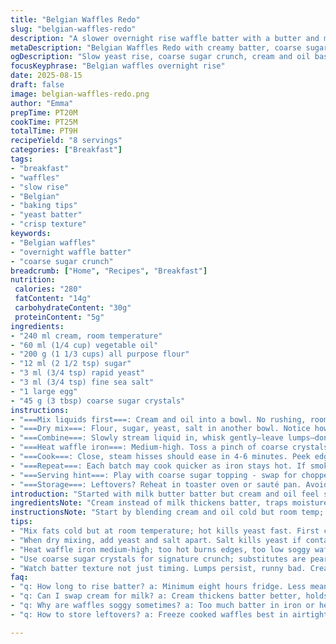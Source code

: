 ```yaml
---
title: "Belgian Waffles Redo"
slug: "belgian-waffles-redo"
description: "A slower overnight rise waffle batter with a butter and milk base switched for cream and oil. Sugar pearl swapped with coarse crystal for crunch. Yeast increased slightly. The batter left lumpy on purpose. Cooked on hot griddle until visible steam stops, golden with crisp edges. Keeps warm wrapped in towels. Great for brunch or quick sweet savory tweak."
metaDescription: "Belgian Waffles Redo with creamy batter, coarse sugar crunch, slow yeast rise, and crisp edges. Overnight chill, cooked till steam fades for rich texture and flavor."
ogDescription: "Slow yeast rise, coarse sugar crunch, cream and oil base. Cook waffles till steam stops, edges crisp. Keep warm wrapped. Rustic brunch ready."
focusKeyphrase: "Belgian waffles overnight rise"
date: 2025-08-15
draft: false
image: belgian-waffles-redo.png
author: "Emma"
prepTime: PT20M
cookTime: PT25M
totalTime: PT9H
recipeYield: "8 servings"
categories: ["Breakfast"]
tags:
- "breakfast"
- "waffles"
- "slow rise"
- "Belgian"
- "baking tips"
- "yeast batter"
- "crisp texture"
keywords:
- "Belgian waffles"
- "overnight waffle batter"
- "coarse sugar crunch"
breadcrumb: ["Home", "Recipes", "Breakfast"]
nutrition: 
 calories: "280"
 fatContent: "14g"
 carbohydrateContent: "30g"
 proteinContent: "5g"
ingredients:
- "240 ml cream, room temperature"
- "60 ml (1/4 cup) vegetable oil"
- "200 g (1 1/3 cups) all purpose flour"
- "12 ml (2 1/2 tsp) sugar"
- "3 ml (3/4 tsp) rapid yeast"
- "3 ml (3/4 tsp) fine sea salt"
- "1 large egg"
- "45 g (3 tbsp) coarse sugar crystals"
instructions:
- "===Mix liquids first===: Cream and oil into a bowl. No rushing, room temp keeps fats happy in dough."
- "===Dry mix===: Flour, sugar, yeast, salt in another bowl. Notice how you smell the yeast? Not like sour yet good. Toss egg in, whisk. Clumps will linger."
- "===Combine===: Slowly stream liquid in, whisk gently—leave lumps—don’t sweat it. Overmixing kills texture. Cover, fridge 8-14 hours is gold; longer is no issue but no less than 8."
- "===Heat waffle iron===: Medium-high. Toss a pinch of coarse crystals in each cavity; they caramelize. Ladle roughly 75 ml batter in. Don’t overfill or it ends up soggy."
- "===Cook===: Close, steam hisses should ease in 4-6 minutes. Peek edges—deep amber, crisp not burnt. Remove carefully with tongs. Keep warm tented in a tea towel on a rack."
- "===Repeat===: Each batch may cook quicker as iron stays hot. If smoke, lower heat slightly. Extra batter? Freeze spoonfuls on parchment."
- "===Serving hint===: Play with coarse sugar topping - swap for chopped crystallized ginger or cinnamon-sugar blend for a twist."
- "===Storage===: Leftovers? Reheat in toaster oven or sauté pan. Avoid microwave; they turn limp fast."
introduction: "Started with milk butter batter but cream and oil feel silkier, yield more tender crumb. Lumps in batter—not a flaw but texture’s secret. Pear sugar replaced by crunchy crystal sugar, gives better resistance to melting and caramelizes with nice crack. Yeast bumped slightly for steadier rise over night. Best cooked when steam stops, not just time. Learned over years that timing traps moisture inside or dries too fast. No skipping cool overnight bulk ferment—it’s where flavor hides. Best waffle irons make little noise changes; that whistle means ready or stuck. I hate soggy edges so proper filling and heat control matter. Those waffles? Rich, with pearl sugar crunches—break fast or brunch crowd smiles hard."
ingredientsNote: "Cream instead of milk thickens batter, traps moisture better, boosts richness without extra butter. Vegetable oil replaces butter; melts evenly plus easier to mix cold liquids. Flour slightly reduced—keeps batter delicate. Sugar increased a smidge to feed yeast; crystals swapped for less refined sugar to avoid quick melting and helps caramelization on iron. Yeast quantity bumped up for reliable rise without sour tang. Salt pins down sweet and regulates yeast. Egg is binder and protein boost. Using coarse sugar makes the signature crunch; substitute with chopped pearl sugar or crushed nib sugar if unavailable. Common mistakes include over mixing which flattens the texture and timing the rise improperly leading to either too dense or overly fermented batter. Refrigerate minimum 8 hours but avoid over 18 hours to keep yeast alive but not too sour. Batter should appear thick with lumps; runny means too much liquid. Always use room temperature cream for smooth blend and avoid shocking yeast."
instructionsNote: "Start by blending cream and oil cold but room temp; hot fat kills yeast action. Mixing dry ingredients separately lets you evenly distribute yeast and salt which prevents yeast kill off by salt contact. Add egg into dry mix for smoother egg integration before liquids. Slowly whisk liquid in; lumps indicated underdeveloped gluten which is good here for texture. Cover tightly—plastic wrap or lid to avoid fridge odors. Timing is loose but aim for 8-14 hours; less means underdeveloped flavor, longer means risk of sour rise. Temperature matters; fridge at 4°C is standard. Preheat waffle iron thoroughly; inconsistent heat means uneven browning. Sprinkle sugar crystals with caution —warehouse crystals break in pieces for toothsome bites and caramelize producing sizzling sound when hot. Pour batter carefully to avoid overflow but enough for proper thickness. Steam stopping is best doneness clue; you’ll see waning moisture at edges and surface stops bubbling. Remove waffles gently; keeping warm wrapped in towels prevents drying but avoids steaming which ruins crispness. Leftover batter freezes well; store in airtight containers without rising and thaw in fridge overnight. Reheat waffles on skillet or oven to regain crunch. Avoid microwave except emergencies."
tips:
- "Mix fats cold but at room temperature; hot kills yeast fast. First cream then oil—stirs better than butter swaps. Liquid fat mix keeps batter silky not greasy. Using cold but not fridge temps helps yeast wake nice. Watch lumps—don’t smooth out; gluten wants to chill rough. Over mixing kills texture here. Cover batter tight or fridge smells go in. Eight to fourteen hours in fridge best; less no flavor, longer risk sour."
- "When dry mixing, add yeast and salt apart. Salt kills yeast if contact direct. Egg joins dry first. Then liquids stream slowly—don’t whisk hard. Underdeveloped gluten sticks around as lumps, texture’s secret. No rushing here or batter flattens. Fridge at 4°C best, not warmer. Timing loose, 8 minimum. Watch batter thickness; runny means liquid overload or cold fats not melted. If too thick, add tiny splash cream, not milk."
- "Heat waffle iron medium-high; too hot burns edges, too low soggy waffles. Sprinkle coarse sugar crystals each cavity before batter; they caramelize with that sizzling crackle sound—sign of heat right. Ladle about 75 ml batter; overfill soggy, underfill thin waffles. Watch steam; when stops hissing and edges go deep amber, pull. This is doneness clue. Peek edges crisp but not black. Keep waffles warm tented in tea towel to dry but not steam up. Avoid plastic wrap on waffles."
- "Use coarse sugar crystals for signature crunch; substitutes are pearl sugar chopped or crushed nib sugar if crystals unavailable. Pearls dissolve fast, coarse hold longer and crackle. If no crystals, try cinnamon-sugar blend sprinkled on top after cooking for alternative crunch. Freeze leftover batter in spoonfuls on parchment; no rising needed in freezer. Thaw in fridge overnight before cooking. Reheat waffles in toaster oven or skillet for crispness back. Microwave makes limp soggy mess."
- "Watch batter texture not just timing. Lumps persist, runny bad. Cream over milk thickens batter, holds moisture longer. Oil replaces butter, melts evenly and prevents cold lumps. Flour slightly less—makes batter delicate, less gluten snap which helps keep waffles tender inside. Yeast bumped for steady rise, but don’t over ferment or sour. Cover batter tight; fridge odors reach in. Longer than 18 hours fridge risks sour and flat batter. Timing matters more than temperature guesses."
faq:
- "q: How long to rise batter? a: Minimum eight hours fridge. Less means weak yeast, flavor dull. Fourteen hours good window. Over eighteen risks sour taste. Fridge temp steady at 4°C. Room temp rise kills texture and can rush yeast."
- "q: Can I swap cream for milk? a: Cream thickens batter better, holds moisture. Milk thins, may cause runny batter lumpy issue. Oil not butter better cold fats for yeast. If milk only, reduce liquid slightly or expect thinner batter and less tender crumb."
- "q: Why are waffles soggy sometimes? a: Too much batter in iron or heat too low. Steam needs to stop hissing before removing. Overmixing kills crumb structure making dense batter that holds moisture. Sugar crystals help dry surface with caramelization. Avoid wrapping waffles hot in plastic, towel tent only."
- "q: How to store leftovers? a: Freeze cooked waffles best in airtight bag. Reheat in toaster oven or skillet to revive crunch. Batter freezes spooned, no rise after thaw just cook. Fridge leftovers dry waffles fast. Avoid microwave unless emergency; makes them limp and rubbery."

---
```

